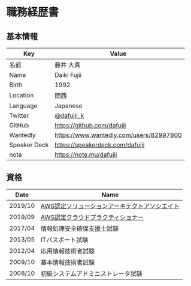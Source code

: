 # 職務経歴書

## 基本情報

| Key | Value |
|-----|-------|
| 名前 | 藤井 大貴 |
| Name | Daiki Fujii |
| Birth | 1992 |
| Location | 関西 |
| Language | Japanese |
| Twitter | [@dafujii_k](https://twitter.com/dafujii_k) |
| GitHub | https://github.com/dafujii |
| Wantedly | https://www.wantedly.com/users/82997800 |
| Speaker Deck | https://speakerdeck.com/dafujii |
| note | https://note.mu/dafujii |

## 資格

| Date    | Name |
|---------|------|
| 2019/10 | [AWS認定ソリューションアーキテクトアソシエイト](https://www.certmetrics.com/amazon/public/badge.aspx?i=9&t=c&d=2019-09-14&ci=AWS01052985) |
| 2019/09 | [AWS認定クラウドプラクティショナー](https://www.certmetrics.com/amazon/public/badge.aspx?i=9&t=c&d=2019-09-14&ci=AWS01052985) |
| 2017/04 | 情報処理安全確保支援士試験 |
| 2013/05 | ITパスポート試験 |
| 2012/04 | 応用情報技術者試験 |
| 2009/10 | 基本情報技術者試験 |
| 2008/10 | 初級システムアドミニストレータ試験 |
